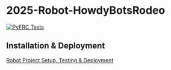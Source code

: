 # 2025-Robot-HowdyBotsRodeo

[![PyFRC Tests](https://github.com/frc2881/2025-Robot-HowdyBotsRodeo/actions/workflows/python-app.yml/badge.svg?branch=main)](https://github.com/frc2881/2025-Robot-HowdyBotsRodeo/actions/workflows/python-app.yml)

## Installation & Deployment
[Robot Project Setup, Testing & Deployment](https://github.com/frc2881/Documentation/wiki/Development-Environment#robot-project-setup-testing--deployment)